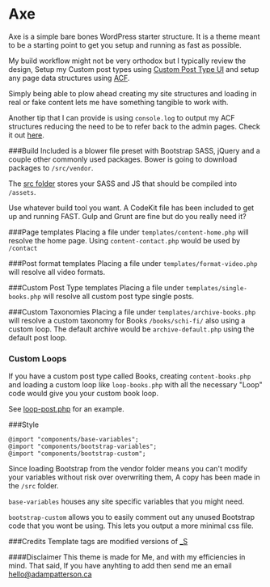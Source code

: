 Axe
==

Axe is a simple bare bones WordPress starter structure. It is a theme meant to be a starting point to get you setup and running as fast as possible.

My build workflow might not be very orthodox but I typically review the design, Setup my Custom post types using [Custom Post Type UI](https://en-ca.wordpress.org/plugins/custom-post-type-ui/) and setup any page data structures using [ACF](http://www.advancedcustomfields.com/).

Simply being able to plow ahead creating my site structures and loading in real or fake content lets me have something tangible to work with.

Another tip that I can provide is using `console.log` to output my ACF structures reducing the need to be to refer back to the admin pages. Check it out [here](https://gist.github.com/adampatterson/711a101d5d93f3226fe1).

###Build
Included is a blower file preset with Bootstrap SASS, jQuery and a couple other commonly used packages. Bower is going to download packages to `/src/vendor`. 

The [src folder](https://github.com/adampatterson/Axe/tree/master/src) stores your SASS and JS that should be compiled into `/assets`.

Use whatever build tool you want. A CodeKit file has been included to get up and running FAST. Gulp and Grunt are fine but do you really need it?

###Page templates
Placing a file under `templates/content-home.php` will resolve the home page. Using `content-contact.php` would be used by `/contact`

###Post format templates
Placing a file under `templates/format-video.php` will resolve all video formats.

###Custom Post Type templates
Placing a file under `templates/single-books.php` will resolve all custom post type single posts.

###Custom Taxonomies
Placing a file under `templates/archive-books.php` will resolve a custom taxonomy for Books `/books/schi-fi/` also using a custom loop. The default archive would be `archive-default.php` using the default post loop.

### Custom Loops
If you have a custom post type called Books, creating `content-books.php` and loading a custom loop like `loop-books.php` with all the necessary "Loop" code would give you your custom book loop.

See [loop-post.php](https://github.com/adampatterson/Axe/blob/master/templates/loop-post.php) for an example.

###Style
```
@import "components/base-variables";
@import "components/bootstrap-variables";
@import "components/bootstrap-custom";
```
Since loading Bootstrap from the vendor folder means you can't modify your variables without risk over overwriting them, A copy has been made in the `/src` folder. 

`base-variables` houses any site specific variables that you might need. 

`bootstrap-custom` allows you to easily comment out any unused Bootstrap code that you wont be using. This lets you output a more minimal css file.

###Credits
Template tags are modified versions of [_S](http://underscores.me/)

####Disclaimer
 This theme is made for Me, and with my efficiencies in mind. That said, If you have anyhting to add then send me an email hello@adampatterson.ca
